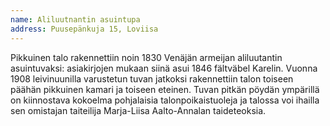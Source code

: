 ```yaml
---
name: Aliluutnantin asuintupa
address: Puusepänkuja 15, Loviisa
---
```

Pikkuinen talo rakennettiin noin 1830 Venäjän armeijan aliluutantin  asuintuvaksi: asiakirjojen mukaan siinä asui 1846  fältväbel Karelin. Vuonna 1908 leivinuunilla varustetun tuvan jatkoksi rakennettiin talon toiseen päähän pikkuinen kamari ja toiseen eteinen. Tuvan pitkän pöydän ympärillä on kiinnostava kokoelma pohjalaisia talonpoikaistuoleja ja talossa voi ihailla sen omistajan taiteilija Marja-Liisa Aalto-Annalan taideteoksia. 